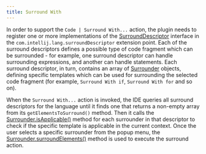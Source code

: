 ```yaml
---
title: Surround With
---
```


In order to support the `Code | Surround With...` action, the plugin needs to register one or more implementations of the
[SurroundDescriptor](https://github.com/JetBrains/intellij-community/blob/master/platform/lang-api/src/com/intellij/lang/surroundWith/SurroundDescriptor.java)
interface in the `com.intellij.lang.surroundDescriptor` extension point.
Each of the surround descriptors defines a possible type of code fragment which can be surrounded - for example, one surround descriptor can handle surrounding expressions, and another can handle statements.
Each surround descriptor, in turn, contains an array of
[Surrounder](https://github.com/JetBrains/intellij-community/blob/master/platform/lang-api/src/com/intellij/lang/surroundWith/Surrounder.java)
objects, defining specific templates which can be used for surrounding the selected code fragment (for example, `Surround With if`, `Surround With for` and so on).

When the `Surround With...` action is invoked, the IDE queries all surround descriptors for the language until it finds one that returns a non-empty array from its `getElementsToSurround()` method.
Then it calls the
[Surrounder.isApplicable()](https://github.com/JetBrains/intellij-community/blob/master/platform/lang-api/src/com/intellij/lang/surroundWith/Surrounder.java#L46)
method for each surrounder in that descriptor to check if the specific template is applicable in the current context.
Once the user selects a specific surrounder from the popup menu, the
[Surrounder.surroundElements()](https://github.com/JetBrains/intellij-community/blob/master/platform/lang-api/src/com/intellij/lang/surroundWith/Surrounder.java#L57)
method is used to execute the surround action.
